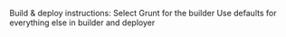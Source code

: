 Build & deploy instructions:
Select Grunt for the builder
Use defaults for everything else in builder and deployer